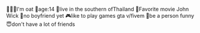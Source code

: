 🙍🏻‍♂️I'm oat
🔔age:14
🔎live in the southern ofThailand
🎥Favorite movie John Wick
🦾no boyfriend yet
🎮like to play games gta v/fivem
🤣be a person funny
😇don't have a lot of friends
